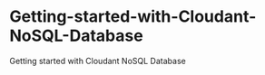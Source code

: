 Getting-started-with-Cloudant-NoSQL-Database
============================================

Getting started with Cloudant NoSQL Database
